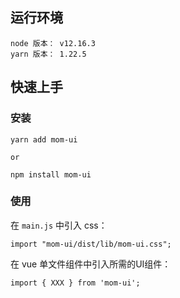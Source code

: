 ## 运行环境
```
node 版本： v12.16.3
yarn 版本： 1.22.5
```
## 快速上手
### 安装
```
yarn add mom-ui 

or 

npm install mom-ui
```

### 使用
在 `main.js` 中引入 css：
```
import "mom-ui/dist/lib/mom-ui.css";
```

在 vue 单文件组件中引入所需的UI组件：

```
import { XXX } from 'mom-ui';
```
